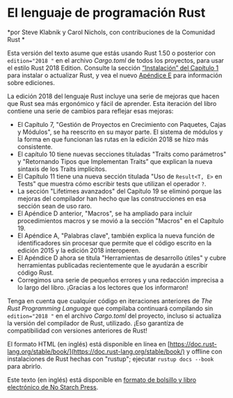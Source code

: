 # El lenguaje de programación Rust

*por Steve Klabnik y Carol Nichols, con contribuciones de la Comunidad Rust *

Esta versión del texto asume que estás usando Rust 1.50 o posterior con
`edition="2018 "` en el archivo *Cargo.toml* de todos los proyectos, para usar el estilo
Rust 2018 Edition. Consulte la sección [“Instalación” del Capítulo 1][instalar]<!-- ignore -->
para instalar o actualizar Rust, y vea el nuevo [Apéndice E][ediciones]<!-- ignore --> para información sobre ediciones.

La edición 2018 del lenguaje Rust incluye una serie de mejoras que
hacen que Rust sea más ergonómico y fácil de aprender. Esta iteración del libro
contiene una serie de cambios para reflejar esas mejoras:

- El Capítulo 7, "Gestión de Proyectos en Crecimiento con Paquetes, Cajas y Módulos",
  se ha reescrito en su mayor parte. El sistema de módulos y la forma en que funcionan las rutas en
  la edición 2018 se hizo más consistente.
- El capítulo 10 tiene nuevas secciones tituladas "Traits como parámetros" y "Retornando
  Tipos que Implementan Traits” que explican la nueva sintaxis de los Traits implícitos.
- El Capítulo 11 tiene una nueva sección titulada "Uso de `Result<T, E>` en Tests" que
  muestra cómo escribir tests que utilizan el operador `?`.
- La sección "Lifetimes avanzados" del Capítulo 19 se eliminó porque las mejoras
  del compilador han hecho que las construcciones en esa sección sean de uso raro.
- El Apéndice D anterior, "Macros", se ha ampliado para incluir procedimientos
  macros y se movió a la sección "Macros" en el Capítulo 19.
- El Apéndice A, "Palabras clave", también explica la nueva función de identificadores sin procesar que
  permite que el código escrito en la edición 2015 y la edición 2018 interoperen.
- El Apéndice D ahora se titula "Herramientas de desarrollo útiles" y cubre
  herramientas publicadas recientemente que le ayudarán a escribir código Rust.
- Corregimos una serie de pequeños errores y una redacción imprecisa a lo largo del libro.
  ¡Gracias a los lectores que los informaron!

Tenga en cuenta que cualquier código en iteraciones anteriores de *The Rust Programming Language*
que compilaba continuará compilando sin `edition="2018 "` en el archivo
*Cargo.toml* del proyecto, incluso si actualiza la versión del compilador de Rust,
utilizado. ¡Eso garantíza de compatibilidad con versiones anteriores de Rust!

El formato HTML (en inglés) está disponible en línea en
[https://doc.rust-lang.org/stable/book/](https://doc.rust-lang.org/stable/book/)
y offline con instalaciones de Rust hechas con "rustup"; ejecutar `rustup docs
--book` para abrirlo.

Este texto (en inglés) está disponible en [formato de bolsillo y libro electrónico de No Starch
Press][nsprust].

[instalar]: ch01-01-installation.html
[ediciones]: appendix-05-editions.html
[nsprust]: https://nostarch.com/rust

